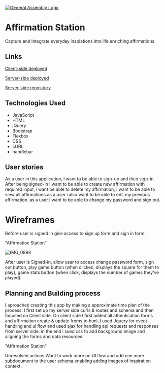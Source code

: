[![General Assembly Logo](https://camo.githubusercontent.com/1a91b05b8f4d44b5bbfb83abac2b0996d8e26c92/687474703a2f2f692e696d6775722e636f6d2f6b6538555354712e706e67)](https://generalassemb.ly/education/web-development-immersive)

# Affirmation Station
Capture and Integrate everyday inspiations into life enriching affirmations. 

## Links
[Client-side deployed](https://neuroplastic1.github.io/affirmationStationClient/)

[Server-side deployed](https://github.com/Neuroplastic1/affirmationStationServer)

[Server-side repository](https://github.com/Neuroplastic1/affirmationStationServer)

## Technologies Used
- JavaScript 
- HTML
- jQuery
- Bootstrap 
- Flexbox 
- CSS 
- cURL
- handlebar

## User stories
As a user in this application, I want to be able to sign-up and then sign-in. After being signed-in i want to be able to create new affirmation with required input, i want be able to delete my affirmation, i want to be able to view all affirmations.as a user i also want to be able to edit my previous affirmation. as a user i want to be able to change my password and sign out.
# Wireframes
Before user is signed in give access to sign up form and sign in form.


"Affirmation Station" 


![IMG_0888](https://user-images.githubusercontent.com/64027495/87384328-70a01a00-c569-11ea-851d-66b111038a18.JPG)


After user is Signed-in, allow user to access change password form, sign out button, play game button (when clicked, displays the square for them to play), game stats button (when click, displays the number of games they’ve played).
## Planning and Building process 

I aproached creating this app by making a approximate time plan of the process. I first set up my server side curls & routes and schema and then focused on Client side. On client side I first added all athentication forms and affirmation create & update froms to html, I used Jquery for event handling and ui flow and used ajax for handling api requests and responses from server side. in the end i sued css to add background image and aligning the forms and data resources.

"Affirmation Station" 

Unresolved actions
Want to work more on UI flow and add one more subdocument to the user schema enabling adding images of inspiration context.
